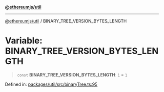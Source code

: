 [**@ethereumjs/util**](../README.md)

***

[@ethereumjs/util](../README.md) / BINARY\_TREE\_VERSION\_BYTES\_LENGTH

# Variable: BINARY\_TREE\_VERSION\_BYTES\_LENGTH

> `const` **BINARY\_TREE\_VERSION\_BYTES\_LENGTH**: `1` = `1`

Defined in: [packages/util/src/binaryTree.ts:95](https://github.com/ethereumjs/ethereumjs-monorepo/blob/master/packages/util/src/binaryTree.ts#L95)
